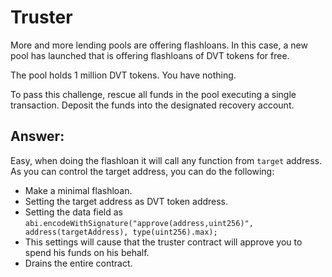 # Truster

More and more lending pools are offering flashloans. In this case, a new pool has launched that is offering flashloans of DVT tokens for free.

The pool holds 1 million DVT tokens. You have nothing.

To pass this challenge, rescue all funds in the pool executing a single transaction. Deposit the funds into the designated recovery account.

## Answer:
Easy, when doing the flashloan it will call any function from `target` address. As you can control the target address, you can do the following:

- Make a minimal flashloan.
- Setting the target address as DVT token address.
- Setting the data field as `abi.encodeWithSignature("approve(address,uint256)", address(targetAddress), type(uint256).max);`
- This settings will cause that the truster contract will approve you to spend his funds on his behalf.
- Drains the entire contract. 
